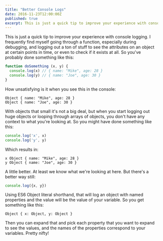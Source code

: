 ```yaml
---
title: "Better Console Logs"
date: 2016-11-23T12:00:00Z
published: true
excerpt: This is just a quick tip to improve your experience with console logging with some alternative methods.
---
```


This is just a quick tip to improve your experience with console logging. I frequently find myself going through a function, especially during debugging, and logging out a ton of stuff to see the attributes on an object at certain points in time, or even to check if it exists at all. So you've probably done something like this:

```javascript
function doSomething (x, y) {
  console.log(x) // { name: "Mike", age: 28 }
  console.log(y) // { name: "Joe", age: 30 }
}
```

How unsatisfying is it when you see this in the console:

```
Object { name: "Mike", age: 28 }
Object { name: "Joe", age: 30 }
```

With objects that small it's not a big deal, but when you start logging out huge objects or looping through arrays of objects, you don't have any context to what you're looking at. So you might have done something like this:

```javascript
console.log('x', x)
console.log('y', y)
```

Which results in:

```
x Object { name: "Mike", age: 28 }
y Object { name: "Joe", age: 30 }
```

A little better. At least we know what we're looking at here. But there's a better way still:

```javascript
console.log({x, y})
```

Using ES6 Object literal shorthand, that will log an object with named properties and the value will be the value of your variable. So you get something like this:

```
Object { x: Object, y: Object }
```

Then you can expand that and pick each property that you want to expand to see the values, and the names of the properties correspond to your variables. Pretty nifty!
